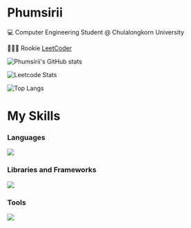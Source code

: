 <h1>
    Phumsirii
</h1>

<p>💻 Computer Engineering Student @ Chulalongkorn University</p>

👨🏻‍💻 Rookie [LeetCoder](https://github.com/Phumsirii/Daily-LeetCode-Problems)
  
![Phumsirii's GitHub stats](https://github-readme-stats.vercel.app/api?username=Phumsirii&show_icons=true&theme=radical&include_all_commits=true)

![Leetcode Stats](https://leetcard.jacoblin.cool/Phumsiri)

![Top Langs](https://github-readme-stats.vercel.app/api/top-langs/?username=Phumsirii&layout=compact&langs_count=100000&theme=dark)

<p align="center">
  <h1>
    My Skills
  </h1>
  <h3>
    Languages
  </h3>
  <div>
    <img src="https://skillicons.dev/icons?i=python,cpp,java,scala,js,css,html,ts"/>
  </div>
  <h3>
    Libraries and Frameworks
  </h3>
  <div>
    <img src="https://skillicons.dev/icons?i=express,redux,pytorch,next,react"/>
  </div>
  <h3>
    Tools
  </h3>
  <div>
    <img src="https://skillicons.dev/icons?i=discord,notion,github,vscode,npm,nodejs,mongodb,postman,aws,vercel"/>
  </div>
</p>
